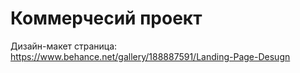 # Коммерчесий проект

Дизайн-макет страница: https://www.behance.net/gallery/188887591/Landing-Page-Desugn
